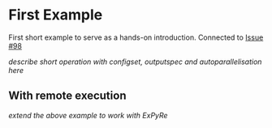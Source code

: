 # First Example

First short example to serve as a hands-on introduction. Connected to [Issue #98](https://github.com/libAtoms/workflow/issues/98)

_describe short operation with configset, outputspec and autoparallelisation here_


## With remote execution

_extend the above example to work with ExPyRe_
